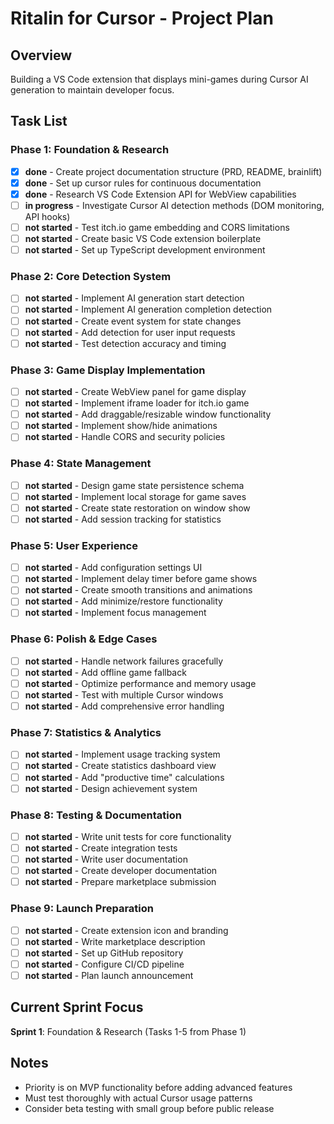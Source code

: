 # Ritalin for Cursor - Project Plan

## Overview
Building a VS Code extension that displays mini-games during Cursor AI generation to maintain developer focus.

## Task List

### Phase 1: Foundation & Research
- [x] **done** - Create project documentation structure (PRD, README, brainlift)
- [x] **done** - Set up cursor rules for continuous documentation
- [x] **done** - Research VS Code Extension API for WebView capabilities
- [ ] **in progress** - Investigate Cursor AI detection methods (DOM monitoring, API hooks)
- [ ] **not started** - Test itch.io game embedding and CORS limitations
- [ ] **not started** - Create basic VS Code extension boilerplate
- [ ] **not started** - Set up TypeScript development environment

### Phase 2: Core Detection System
- [ ] **not started** - Implement AI generation start detection
- [ ] **not started** - Implement AI generation completion detection
- [ ] **not started** - Create event system for state changes
- [ ] **not started** - Add detection for user input requests
- [ ] **not started** - Test detection accuracy and timing

### Phase 3: Game Display Implementation
- [ ] **not started** - Create WebView panel for game display
- [ ] **not started** - Implement iframe loader for itch.io game
- [ ] **not started** - Add draggable/resizable window functionality
- [ ] **not started** - Implement show/hide animations
- [ ] **not started** - Handle CORS and security policies

### Phase 4: State Management
- [ ] **not started** - Design game state persistence schema
- [ ] **not started** - Implement local storage for game saves
- [ ] **not started** - Create state restoration on window show
- [ ] **not started** - Add session tracking for statistics

### Phase 5: User Experience
- [ ] **not started** - Add configuration settings UI
- [ ] **not started** - Implement delay timer before game shows
- [ ] **not started** - Create smooth transitions and animations
- [ ] **not started** - Add minimize/restore functionality
- [ ] **not started** - Implement focus management

### Phase 6: Polish & Edge Cases
- [ ] **not started** - Handle network failures gracefully
- [ ] **not started** - Add offline game fallback
- [ ] **not started** - Optimize performance and memory usage
- [ ] **not started** - Test with multiple Cursor windows
- [ ] **not started** - Add comprehensive error handling

### Phase 7: Statistics & Analytics
- [ ] **not started** - Implement usage tracking system
- [ ] **not started** - Create statistics dashboard view
- [ ] **not started** - Add "productive time" calculations
- [ ] **not started** - Design achievement system

### Phase 8: Testing & Documentation
- [ ] **not started** - Write unit tests for core functionality
- [ ] **not started** - Create integration tests
- [ ] **not started** - Write user documentation
- [ ] **not started** - Create developer documentation
- [ ] **not started** - Prepare marketplace submission

### Phase 9: Launch Preparation
- [ ] **not started** - Create extension icon and branding
- [ ] **not started** - Write marketplace description
- [ ] **not started** - Set up GitHub repository
- [ ] **not started** - Configure CI/CD pipeline
- [ ] **not started** - Plan launch announcement

## Current Sprint Focus
**Sprint 1**: Foundation & Research (Tasks 1-5 from Phase 1)

## Notes
- Priority is on MVP functionality before adding advanced features
- Must test thoroughly with actual Cursor usage patterns
- Consider beta testing with small group before public release 